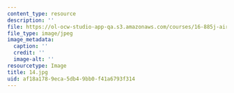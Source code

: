 ```yaml
---
content_type: resource
description: ''
file: https://ol-ocw-studio-app-qa.s3.amazonaws.com/courses/16-885j-aircraft-systems-engineering-fall-2005/af18a1789eca5db49bb0f41a6793f314_14.jpg
file_type: image/jpeg
image_metadata:
  caption: ''
  credit: ''
  image-alt: ''
resourcetype: Image
title: 14.jpg
uid: af18a178-9eca-5db4-9bb0-f41a6793f314
---
```

